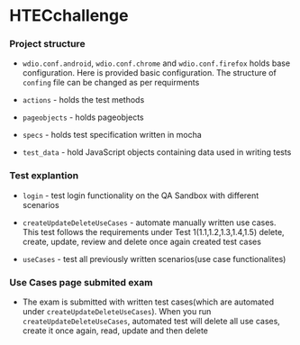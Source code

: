 # HTECchallenge

### Project structure
- `wdio.conf.android`, `wdio.conf.chrome` and `wdio.conf.firefox` holds base configuration. Here is provided basic configuration. The structure of `confing` file can be changed as per requirments

- `actions` - holds the test methods

- `pageobjects` - holds pageobjects

- `specs` - holds test specification written in mocha

- `test_data` - hold JavaScript objects containing data used in writing tests

### Test explantion
- `login` - test login functionality on the QA Sandbox with different  scenarios

- `createUpdateDeleteUseCases` - automate manually written use cases. This test follows the requirements under Test 1(1.1,1.2,1.3,1.4,1.5) delete, create, update, review and delete once again created test cases

- `useCases` - test all previously written scenarios(use case functionalites)

### Use Cases page submited exam
- The exam is submitted  with written test cases(which are automated under `createUpdateDeleteUseCases`). When you run `createUpdateDeleteUseCases`, automated test will delete all use cases, create it once again, read, update and then delete
